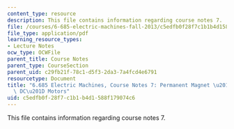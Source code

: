 ```yaml
---
content_type: resource
description: This file contains information regarding course notes 7.
file: /courses/6-685-electric-machines-fall-2013/c5edfb0f28f7c1b1b4d1588f179074c6_MIT6_685F13_chapter7.pdf
file_type: application/pdf
learning_resource_types:
- Lecture Notes
ocw_type: OCWFile
parent_title: Course Notes
parent_type: CourseSection
parent_uid: c29fb21f-78c1-d5f3-2da3-7a4fcd4e6791
resourcetype: Document
title: "6.685 Electric Machines, Course Notes 7: Permanent Magnet \u201CBrushless\
  \ DC\u201D Motors"
uid: c5edfb0f-28f7-c1b1-b4d1-588f179074c6
---
```

This file contains information regarding course notes 7.

